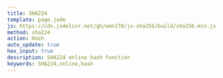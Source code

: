 ```yaml
---
title: SHA224
template: page.jade
js: https://cdn.jsdelivr.net/gh/emn178/js-sha256/build/sha256.min.js
method: sha224
action: Hash
auto_update: true
hex_input: true
description: SHA224 online hash function
keywords: SHA224,online,hash
---
```


